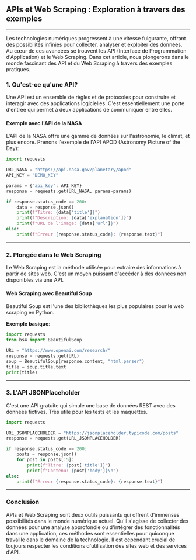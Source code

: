 ## **APIs et Web Scraping : Exploration à travers des exemples**

---

Les technologies numériques progressent à une vitesse fulgurante, offrant des possibilités infinies pour collecter, analyser et exploiter des données. Au cœur de ces avancées se trouvent les API (Interface de Programmation d'Application) et le Web Scraping. Dans cet article, nous plongerons dans le monde fascinant des API et du Web Scraping à travers des exemples pratiques.

### **1. Qu'est-ce qu'une API?**

Une API est un ensemble de règles et de protocoles pour construire et interagir avec des applications logicielles. C'est essentiellement une porte d'entrée qui permet à deux applications de communiquer entre elles.

#### **Exemple avec l'API de la NASA**

L'API de la NASA offre une gamme de données sur l'astronomie, le climat, et plus encore. Prenons l'exemple de l'API APOD (Astronomy Picture of the Day):

```python
import requests

URL_NASA = "https://api.nasa.gov/planetary/apod"
API_KEY = "DEMO_KEY"

params = {"api_key": API_KEY}
response = requests.get(URL_NASA, params=params)

if response.status_code == 200:
    data = response.json()
    print(f"Titre: {data['title']}")
    print(f"Description: {data['explanation']}")
    print(f"URL de l'image: {data['url']}")
else:
    print(f"Erreur {response.status_code}: {response.text}")
```

---

### **2. Plongée dans le Web Scraping**

Le Web Scraping est la méthode utilisée pour extraire des informations à partir de sites web. C'est un moyen puissant d'accéder à des données non disponibles via une API.

#### **Web Scraping avec Beautiful Soup**

Beautiful Soup est l'une des bibliothèques les plus populaires pour le web scraping en Python.

**Exemple basique**:

```python
import requests
from bs4 import BeautifulSoup

URL = "https://www.openai.com/research/"
response = requests.get(URL)
soup = BeautifulSoup(response.content, "html.parser")
title = soup.title.text
print(title)
```

---

### **3. L'API JSONPlaceholder**

C'est une API gratuite qui simule une base de données REST avec des données fictives. Très utile pour les tests et les maquettes.

```python
import requests

URL_JSONPLACEHOLDER = "https://jsonplaceholder.typicode.com/posts"
response = requests.get(URL_JSONPLACEHOLDER)

if response.status_code == 200:
    posts = response.json()
    for post in posts[:5]:
        print(f"Titre: {post['title']}")
        print(f"Contenu: {post['body']}\n")
else:
    print(f"Erreur {response.status_code}: {response.text}")
```

---

### **Conclusion**

APIs et Web Scraping sont deux outils puissants qui offrent d'immenses possibilités dans le monde numérique actuel. Qu'il s'agisse de collecter des données pour une analyse approfondie ou d'intégrer des fonctionnalités dans une application, ces méthodes sont essentielles pour quiconque travaille dans le domaine de la technologie. Il est cependant crucial de toujours respecter les conditions d'utilisation des sites web et des services d'API.

 